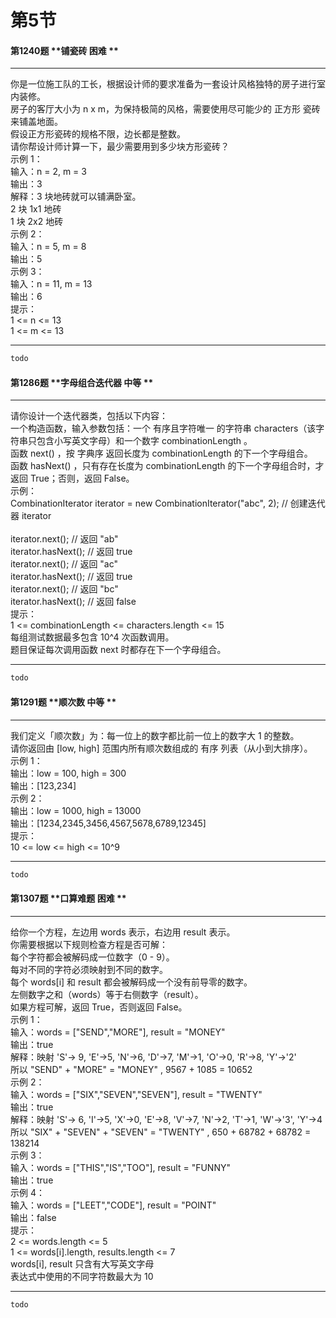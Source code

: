 # 第5节

#### 第1240题	**铺瓷砖	困难	**
***
你是一位施工队的工长，根据设计师的要求准备为一套设计风格独特的房子进行室内装修。<br>房子的客厅大小为 n x m，为保持极简的风格，需要使用尽可能少的 正方形 瓷砖来铺盖地面。<br>假设正方形瓷砖的规格不限，边长都是整数。<br>请你帮设计师计算一下，最少需要用到多少块方形瓷砖？<br>示例 1：<br>输入：n = 2, m = 3<br>输出：3<br>解释：3 块地砖就可以铺满卧室。<br>2 块 1x1 地砖<br>1 块 2x2 地砖<br>示例 2：<br>输入：n = 5, m = 8<br>输出：5<br>示例 3：<br>输入：n = 11, m = 13<br>输出：6<br>提示：<br>1 <= n <= 13<br>1 <= m <= 13
***

```python
todo
```
#### 第1286题	**字母组合迭代器	中等	**
***
请你设计一个迭代器类，包括以下内容：<br>一个构造函数，输入参数包括：一个 有序且字符唯一 的字符串 characters（该字符串只包含小写英文字母）和一个数字 combinationLength 。<br>函数 next() ，按 字典序 返回长度为 combinationLength 的下一个字母组合。<br>函数 hasNext() ，只有存在长度为 combinationLength 的下一个字母组合时，才返回 True；否则，返回 False。<br>示例：<br>CombinationIterator iterator = new CombinationIterator("abc", 2); // 创建迭代器 iterator<br><br>iterator.next(); // 返回 "ab"<br>iterator.hasNext(); // 返回 true<br>iterator.next(); // 返回 "ac"<br>iterator.hasNext(); // 返回 true<br>iterator.next(); // 返回 "bc"<br>iterator.hasNext(); // 返回 false<br>提示：<br>1 <= combinationLength <= characters.length <= 15<br>每组测试数据最多包含 10^4 次函数调用。<br>题目保证每次调用函数 next 时都存在下一个字母组合。
***

```python
todo
```
#### 第1291题	**顺次数	中等	**
***
我们定义「顺次数」为：每一位上的数字都比前一位上的数字大 1 的整数。<br>请你返回由 [low, high] 范围内所有顺次数组成的 有序 列表（从小到大排序）。<br>示例 1：<br>输出：low = 100, high = 300<br>输出：[123,234]<br>示例 2：<br>输出：low = 1000, high = 13000<br>输出：[1234,2345,3456,4567,5678,6789,12345]<br>提示：<br>10 <= low <= high <= 10^9
***

```python
todo
```
#### 第1307题	**口算难题	困难	**
***
给你一个方程，左边用 words 表示，右边用 result 表示。<br>你需要根据以下规则检查方程是否可解：<br>每个字符都会被解码成一位数字（0 - 9）。<br>每对不同的字符必须映射到不同的数字。<br>每个 words[i] 和 result 都会被解码成一个没有前导零的数字。<br>左侧数字之和（words）等于右侧数字（result）。<br>如果方程可解，返回 True，否则返回 False。<br>示例 1：<br>输入：words = ["SEND","MORE"], result = "MONEY"<br>输出：true<br>解释：映射 'S'-> 9, 'E'->5, 'N'->6, 'D'->7, 'M'->1, 'O'->0, 'R'->8, 'Y'->'2'<br>所以 "SEND" + "MORE" = "MONEY" ,  9567 + 1085 = 10652<br>示例 2：<br>输入：words = ["SIX","SEVEN","SEVEN"], result = "TWENTY"<br>输出：true<br>解释：映射 'S'-> 6, 'I'->5, 'X'->0, 'E'->8, 'V'->7, 'N'->2, 'T'->1, 'W'->'3', 'Y'->4<br>所以 "SIX" + "SEVEN" + "SEVEN" = "TWENTY" ,  650 + 68782 + 68782 = 138214<br>示例 3：<br>输入：words = ["THIS","IS","TOO"], result = "FUNNY"<br>输出：true<br>示例 4：<br>输入：words = ["LEET","CODE"], result = "POINT"<br>输出：false<br>提示：<br>2 <= words.length <= 5<br>1 <= words[i].length, results.length <= 7<br>words[i], result 只含有大写英文字母<br>表达式中使用的不同字符数最大为 10
***

```python
todo
```
